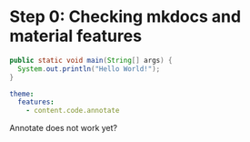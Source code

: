 # Step 0: Checking mkdocs and material features

``` java linenums="1"
public static void main(String[] args) {
  System.out.println("Hello World!"); 
}
```

``` yaml
theme:
  features:
    - content.code.annotate 
```

Annotate does not work yet?
